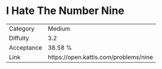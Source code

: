 # I Hate The Number Nine

<table>
    <tr>
        <td>Category</td>
        <td>Medium</td>
    </tr>
    <tr>
        <td>Diffulty</td>
        <td>3.2</td>
    </tr>
    <tr>
        <td>Acceptance</td>
        <td>38.58 %</td>
    </tr>
    <tr>
        <td>Link</td>
        <td>https://open.kattis.com/problems/nine</td>
    </tr>
</table>